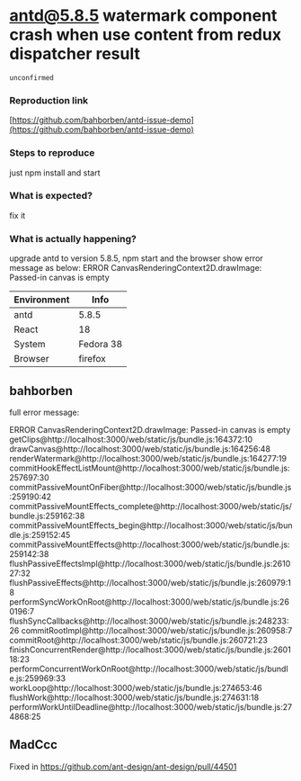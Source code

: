# antd@5.8.5 watermark component crash when use content from redux dispatcher result

`unconfirmed`

### Reproduction link

[https://github.com/bahborben/antd-issue-demo](https://github.com/bahborben/antd-issue-demo)

### Steps to reproduce

just npm install and start

### What is expected?

fix it

### What is actually happening?

upgrade antd to version 5.8.5, npm start and the browser show error message as below:
ERROR CanvasRenderingContext2D.drawImage: Passed-in canvas is empty

| Environment | Info      |
| ----------- | --------- |
| antd        | 5.8.5     |
| React       | 18        |
| System      | Fedora 38 |
| Browser     | firefox   |

<!-- generated by ant-design-issue-helper. DO NOT REMOVE -->

## bahborben

full error message:

ERROR
CanvasRenderingContext2D.drawImage: Passed-in canvas is empty
getClips@http://localhost:3000/web/static/js/bundle.js:164372:10
drawCanvas@http://localhost:3000/web/static/js/bundle.js:164256:48
renderWatermark@http://localhost:3000/web/static/js/bundle.js:164277:19
commitHookEffectListMount@http://localhost:3000/web/static/js/bundle.js:257697:30
commitPassiveMountOnFiber@http://localhost:3000/web/static/js/bundle.js:259190:42
commitPassiveMountEffects_complete@http://localhost:3000/web/static/js/bundle.js:259162:38
commitPassiveMountEffects_begin@http://localhost:3000/web/static/js/bundle.js:259152:45
commitPassiveMountEffects@http://localhost:3000/web/static/js/bundle.js:259142:38
flushPassiveEffectsImpl@http://localhost:3000/web/static/js/bundle.js:261027:32
flushPassiveEffects@http://localhost:3000/web/static/js/bundle.js:260979:18
performSyncWorkOnRoot@http://localhost:3000/web/static/js/bundle.js:260196:7
flushSyncCallbacks@http://localhost:3000/web/static/js/bundle.js:248233:26
commitRootImpl@http://localhost:3000/web/static/js/bundle.js:260958:7
commitRoot@http://localhost:3000/web/static/js/bundle.js:260721:23
finishConcurrentRender@http://localhost:3000/web/static/js/bundle.js:260118:23
performConcurrentWorkOnRoot@http://localhost:3000/web/static/js/bundle.js:259969:33
workLoop@http://localhost:3000/web/static/js/bundle.js:274653:46
flushWork@http://localhost:3000/web/static/js/bundle.js:274631:18
performWorkUntilDeadline@http://localhost:3000/web/static/js/bundle.js:274868:25

## MadCcc

Fixed in https://github.com/ant-design/ant-design/pull/44501
